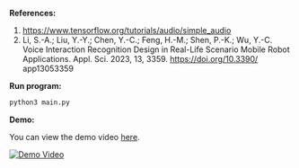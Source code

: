 **References:**
1. https://www.tensorflow.org/tutorials/audio/simple_audio
2. Li, S.-A.; Liu, Y.-Y.; Chen, Y.-C.; Feng, H.-M.; Shen, P.-K.; Wu, Y.-C. Voice Interaction Recognition Design in Real-Life Scenario Mobile Robot Applications. Appl. Sci. 2023, 13, 3359. https://doi.org/10.3390/ app13053359

**Run program:**

```bash
python3 main.py
```

**Demo:**

You can view the demo video [here](https://youtu.be/knQm1O3lWrg).

[![Demo Video](http://img.youtube.com/vi/knQm1O3lWrg/0.jpg)](http://www.youtube.com/watch?v=knQm1O3lWrg "Demo Video")


